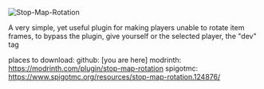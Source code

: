 ![Stop-Map-Rotation](https://github.com/user-attachments/assets/e110d58b-5c4d-4714-8779-d27d422c3d6f)

A very simple, yet useful plugin for making players unable to rotate item frames, to bypass the plugin, give yourself or the selected player, the "dev" tag

places to download:
github: [you are here]
modrinth: https://modrinth.com/plugin/stop-map-rotation
spigotmc: https://www.spigotmc.org/resources/stop-map-rotation.124876/
    

